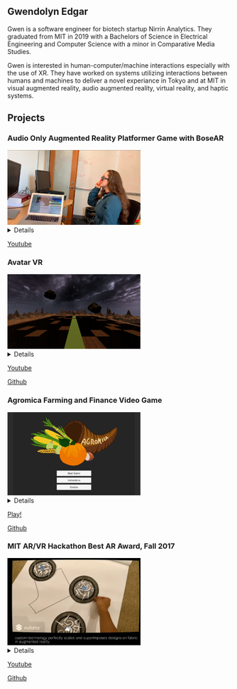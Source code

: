 ## Gwendolyn Edgar

Gwen is a software engineer for biotech startup Nirrin Analytics. They graduated from MIT in 2019 with a Bachelors of Science in Electrical Engineering and Computer Science with a minor in Comparative Media Studies. 

Gwen is interested in human-computer/machine interactions especially with the use of XR. They have worked on systems utilizing interactions between humans and machines to deliver a novel experiance in Tokyo and at MIT in visual augmented reality, audio augmented reality, virtual reality, and haptic systems. 


## Projects

### Audio Only Augmented Reality Platformer Game with BoseAR
<img src="images/ar.png" alt="ar" width="300"/>
<details>
In this project, we explored a new kind of game: a “blind platformer.” Using the spatial sound capabilities of Unity in conjunction with Bose Frames, we designed a game where the player uses their ears to navigate. Our first goal was to determine if this was even possible. Then, once we had that, we wanted to make the experience fun, and not frustrating. To that end, we found three guidelines to follow when designing a game meant to be played and navigated with audio only:
(i) offer the player one audio target at a time, (ii) always have a linear path to follow, and (iii) give clear and immediate feedback. 
This project was built by me and another person, and we were both involved in all aspects of designing and implementation.
</details>

[Youtube](https://www.youtube.com/watch?v=XnTTtl0vi3g)

### Avatar VR
<img src="images/avatar.png" alt="avatar" width="300"/>
<details>
  Inspired by the popular show Avatar, as part of my class CMS.339, my team developped a virtual reality game. In the game, you solve puzzles using different bending techniques, like the show (e.g. fire bending). My main role in the project was the interface the user experianced. How did they interact in the world? How could we make the experiance feel natural? How could we make each motion unique and capture the essence of different elements - flow for water, force for fire, rotation for air, and lines for earth. While I helped design the puzzles, the majority of my time was focused on getting manipulations from the oculus controllers and finding what data we needed to look for to read each interaction. 
   </details>
   
 [Youtube](https://www.youtube.com/watch?v=A2SIj2BIOAo)
 
 [Github](https://github.com/jimmyz42/avatar-puzzles)

### Agromica Farming and Finance Video Game
<img src="images/agromica.png" alt="agromica" width="300"/>
<details>
  As part of my CMS.611, my team developed a farm game, where you pland, harvest and leverage the local market to expand your farm. We all spent a lot of time designing the game at the start of the project. I primarily worked on the backend when developping this game, focusing on modularity. 
    </details>
    
 [Play!](https://darbopp.github.io/)
 
 [Github](https://github.com/Mach131/CMS611-S19Final)

### MIT AR/VR Hackathon Best AR Award, Fall 2017
<img src="images/cosplayAR.png" alt="cosplayAR" width="300"/>
<details>
 We've been making clothing the same way since 1860 using inflexible tissue paper designs. Our application scales and superimposes clothing patterns on fabric, greately simplifying making clothes.
 </details>
 
 [Youtube](https://www.youtube.com/watch?v=9dUAmJhmx0w) 
 
 [Github](https://github.com/Reality-Virtually-Hackathon/CosplayAR)



